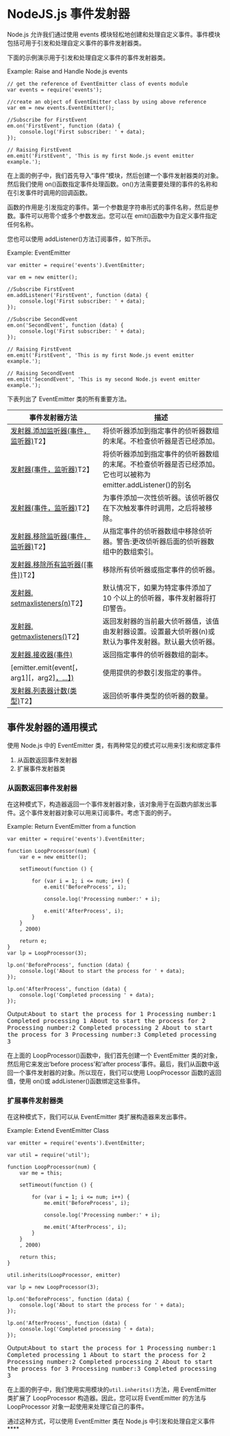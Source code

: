 # NodeJS.js 事件发射器



Node.js 允许我们通过使用 events 模块轻松地创建和处理自定义事件。事件模块包括可用于引发和处理自定义事件的事件发射器类。

下面的示例演示用于引发和处理自定义事件的事件发射器类。

Example: Raise and Handle Node.js events 

```
// get the reference of EventEmitter class of events module
var events = require('events');

//create an object of EventEmitter class by using above reference
var em = new events.EventEmitter();

//Subscribe for FirstEvent
em.on('FirstEvent', function (data) {
    console.log('First subscriber: ' + data);
});

// Raising FirstEvent
em.emit('FirstEvent', 'This is my first Node.js event emitter example.'); 
```

在上面的例子中，我们首先导入“事件”模块，然后创建一个事件发射器类的对象。然后我们使用 on()函数指定事件处理函数。on()方法需要要处理的事件的名称和在引发事件时调用的回调函数。

函数的作用是:引发指定的事件。第一个参数是字符串形式的事件名称，然后是参数。事件可以用零个或多个参数发出。您可以在 emit()函数中为自定义事件指定任何名称。

您也可以使用 addListener()方法订阅事件，如下所示。

Example: EventEmitter 

```
var emitter = require('events').EventEmitter;

var em = new emitter();

//Subscribe FirstEvent
em.addListener('FirstEvent', function (data) {
    console.log('First subscriber: ' + data);
});

//Subscribe SecondEvent
em.on('SecondEvent', function (data) {
    console.log('First subscriber: ' + data);
});

// Raising FirstEvent
em.emit('FirstEvent', 'This is my first Node.js event emitter example.');

// Raising SecondEvent
em.emit('SecondEvent', 'This is my second Node.js event emitter example.'); 
```

下表列出了 EventEmitter 类的所有重要方法。

| 事件发射器方法 | 描述 |
| --- | --- |
| [发射器.添加监听器(事件，监听器)](https://nodejs.org/api/events.html#events_emitter_addlistener_event_listener)T2】 | 将侦听器添加到指定事件的侦听器数组的末尾。不检查侦听器是否已经添加。 |
| [发射器(事件，监听器)](https://nodejs.org/api/events.html#events_emitter_on_event_listener)T2】 | 将侦听器添加到指定事件的侦听器数组的末尾。不检查侦听器是否已经添加。它也可以被称为 emitter.addListener()的别名 |
| [发射器(事件，监听器)](https://nodejs.org/api/events.html#events_emitter_once_event_listener)T2】 | 为事件添加一次性侦听器。该侦听器仅在下次触发事件时调用，之后将被移除。 |
| [发射器.移除监听器(事件，监听器)](https://nodejs.org/api/events.html#events_emitter_removelistener_event_listener)T2】 | 从指定事件的侦听器数组中移除侦听器。警告:更改侦听器后面的侦听器数组中的数组索引。 |
| [发射器.移除所有监听器([事件])](https://nodejs.org/api/events.html#events_emitter_removealllisteners_event)T2】 | 移除所有侦听器或指定事件的侦听器。 |
| [发射器. setmaxlisteners(n)](https://nodejs.org/api/events.html#events_emitter_setmaxlisteners_n)T2】 | 默认情况下，如果为特定事件添加了 10 个以上的侦听器，事件发射器将打印警告。 |
| [发射器. getmaxlisteners()](https://nodejs.org/api/events.html#events_emitter_getmaxlisteners)T2】 | 返回发射器的当前最大侦听器值，该值由发射器设置。设置最大侦听器(n)或默认为事件发射器。默认最大侦听器。 |
| [发射器.接收器(事件)](https://nodejs.org/api/events.html#events_emitter_listeners_event) | 返回指定事件的侦听器数组的副本。 |
| [emitter.emit(event[，arg1][，arg2][，...】)](https://nodejs.org/api/events.html#events_emitter_emit_event_arg1_arg2) | 使用提供的参数引发指定的事件。 |
| [发射器.列表器计数(类型)](https://nodejs.org/api/events.html#events_emitter_listenercount_type)T2】 | 返回侦听事件类型的侦听器的数量。 |

## 事件发射器的通用模式

使用 Node.js 中的 EventEmitter 类，有两种常见的模式可以用来引发和绑定事件

1.  从函数返回事件发射器
2.  扩展事件发射器类

### 从函数返回事件发射器

在这种模式下，构造器返回一个事件发射器对象，该对象用于在函数内部发出事件。这个事件发射器对象可以用来订阅事件。考虑下面的例子。

Example: Return EventEmitter from a function 

```
var emitter = require('events').EventEmitter;

function LoopProcessor(num) {
    var e = new emitter();

    setTimeout(function () {

        for (var i = 1; i <= num; i++) {
            e.emit('BeforeProcess', i);

            console.log('Processing number:' + i);

            e.emit('AfterProcess', i);
        }
    }
    , 2000)

    return e;
}
var lp = LoopProcessor(3);

lp.on('BeforeProcess', function (data) {
    console.log('About to start the process for ' + data);
});

lp.on('AfterProcess', function (data) {
    console.log('Completed processing ' + data);
}); 
```

Output:<samp>About to start the process for 1
Processing number:1
Completed processing 1
About to start the process for 2
Processing number:2
Completed processing 2
About to start the process for 3
Processing number:3
Completed processing 3</samp>

在上面的 LoopProcessor()函数中，我们首先创建一个 EventEmitter 类的对象，然后用它来发出‘before process’和‘after process’事件。最后，我们从函数中返回一个事件发射器的对象。所以现在，我们可以使用 LoopProcessor 函数的返回值，使用 on()或 addListener()函数绑定这些事件。

### 扩展事件发射器类

在这种模式下，我们可以从 EventEmitter 类扩展构造器来发出事件。

Example: Extend EventEmitter Class 

```
var emitter = require('events').EventEmitter;

var util = require('util');

function LoopProcessor(num) {
    var me = this;

    setTimeout(function () {

        for (var i = 1; i <= num; i++) {
            me.emit('BeforeProcess', i);

            console.log('Processing number:' + i);

            me.emit('AfterProcess', i);
        }
    }
    , 2000)

    return this; 
}

util.inherits(LoopProcessor, emitter)

var lp = new LoopProcessor(3);

lp.on('BeforeProcess', function (data) {
    console.log('About to start the process for ' + data);
});

lp.on('AfterProcess', function (data) {
    console.log('Completed processing ' + data);
}); 
```

Output:<samp>About to start the process for 1
Processing number:1
Completed processing 1
About to start the process for 2
Processing number:2
Completed processing 2
About to start the process for 3
Processing number:3
Completed processing 3</samp>

在上面的例子中，我们使用实用模块的`util.inherits()`方法，用 EventEmitter 类扩展了 LoopProcessor 构造器。因此，您可以将 EventEmitter 的方法与 LoopProcessor 对象一起使用来处理它自己的事件。

通过这种方式，可以使用 EventEmitter 类在 Node.js 中引发和处理自定义事件****